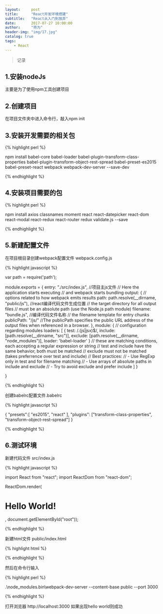 ```yaml
---
layout:     post
title:      "React开发环境搭建"
subtitle:   "React从入门到放弃"
date:       2017-07-27 10:00:00
author:     "蒋为"
header-img: "img/17.jpg"
catalog: true
tags:
    - React
---
```

>记录

## 1.安装nodeJs

主要是为了使用npm工具创建项目

## 2.创建项目

在项目文件夹中进入命令行，敲入npm init

## 3.安装开发需要的相关包

{% highlight  perl  %}

npm install babel-core babel-loader babel-plugin-transform-class-properties babel-plugin-transform-object-rest-spread babel-preset-es2015 babel-preset-react webpack webpack-dev-server --save-dev


{% endhighlight %}

## 4.安装项目需要的包

{% highlight  perl  %}

npm install axios classnames moment react react-datepicker react-dom react-modal react-redux react-router redux validate.js --save


{% endhighlight %}

## 5.新建配置文件

在项目根目录创建webpack配置文件 webpack.config.js

{% highlight  javascript  %}

var path = require('path');

module.exports = {
    entry: "./src/index.js",   //项目主js文件
    // Here the application starts executing
    // and webpack starts bundling
    output: {
        // options related to how webpack emits results
        path: path.resolve(__dirname, "public/js"),   //react编译代码文件生成位置
        // the target directory for all output files
        // must be an absolute path (use the Node.js path module)
        filename: "bundle.js",   //编译代码文件名称
        // the filename template for entry chunks
        publicPath: "/js/"
        //The publicPath specifies the public URL address of the output files when referenced in a browser.
    },
    module: {
        // configuration regarding modules
        loaders: [
            {
                test: /\.(js|jsx)$/,
                include: [path.resolve(__dirname, "src")],
                exclude: [path.resolve(__dirname, "node_modules")],
                loader: 'babel-loader'
            }
            // these are matching conditions, each accepting a regular expression or string
            // test and include have the same behavior, both must be matched
            // exclude must not be matched (takes preferrence over test and include)
            // Best practices:
            // - Use RegExp only in test and for filename matching
            // - Use arrays of absolute paths in include and exclude
            // - Try to avoid exclude and prefer include
        ]
    }

}

{% endhighlight %}


创建babelrc配置文件.babelrc

{% highlight  javascript  %}


{
  "presets":[
    "es2015",
    "react"
  ],
  "plugins": ["transform-class-properties", "transform-object-rest-spread"]
}

{% endhighlight %}

## 6.测试环境

新建代码文件  src/index.js

{% highlight  javascript  %}


import React from "react";
import ReactDom from "react-dom";

ReactDom.render(<h1>Hello World!</h1>, document.getElementById("root"));

{% endhighlight %}

新建html文件 public/index.html

{% highlight  html  %}

<!DOCTYPE html>
<html lang="en">
<head>
    <meta charset="UTF-8">
    <title>Title</title>
</head>
<body>
<div id="root"></div>

<script src="js/bundle.js"></script>
</body>
</html>

{% endhighlight %}


然后在命令行输入

{% highlight  perl  %}

.\node_modules\.bin\webpack-dev-server --content-base public --port 3000

{% endhighlight %}

打开浏览器 http://localhost:3000 如果出现hello world则成功
